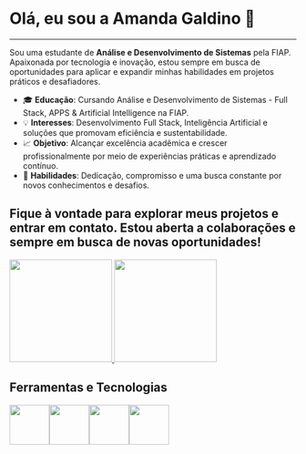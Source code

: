 # Olá, eu sou a Amanda Galdino 👋
---
Sou uma estudante de **Análise e Desenvolvimento de Sistemas** pela FIAP. Apaixonada por tecnologia e inovação, estou sempre em busca de oportunidades para aplicar e expandir minhas habilidades em projetos práticos e desafiadores. 

- 🎓 **Educação**: Cursando Análise e Desenvolvimento de Sistemas - Full Stack, APPS & Artificial Intelligence na FIAP.
- 💡 **Interesses**: Desenvolvimento Full Stack, Inteligência Artificial e soluções que promovam eficiência e sustentabilidade.
- 📈 **Objetivo**: Alcançar excelência acadêmica e crescer profissionalmente por meio de experiências práticas e aprendizado contínuo.
- 🚀 **Habilidades**: Dedicação, compromisso e uma busca constante por novos conhecimentos e desafios.

Fique à vontade para explorar meus projetos e entrar em contato. Estou aberta a colaborações e sempre em busca de novas oportunidades!
---
<div>
<a href="https://github.com/amandaagaldino">
  <img loading="lazy" height="180em" src="https://github-readme-stats.vercel.app/api/top-langs/?username=amandaagaldino&layout=compact&langs_count=7&theme=dracula"/>
  <img loading="lazy" height="180em" src="https://github-readme-stats.vercel.app/api?username=amandaagaldino&show_icons=true&theme=dracula&include_all_commits=true&count_private=true"/>
</a>
</div>

## Ferramentas e Tecnologias
<img src="https://cdn.jsdelivr.net/gh/devicons/devicon@latest/icons/java/java-original-wordmark.svg" width="70" height="70"/><img src="https://cdn.jsdelivr.net/gh/devicons/devicon@latest/icons/python/python-original-wordmark.svg" width="70" height="70"/><img src="https://cdn.jsdelivr.net/gh/devicons/devicon@latest/icons/html5/html5-original-wordmark.svg" width="70" height="70"/><img src="https://cdn.jsdelivr.net/gh/devicons/devicon@latest/icons/css3/css3-original-wordmark.svg" width="70" height="70"/>
                                        
